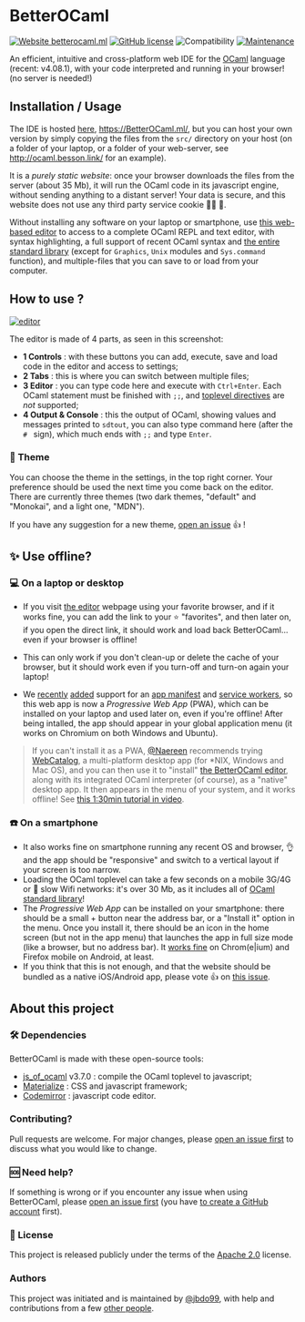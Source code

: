# BetterOCaml
[![Website betterocaml.ml](https://img.shields.io/website-up-down-green-red/https/betterocaml.ml.svg)](https://betterocaml.ml/)
[![GitHub license](https://img.shields.io/github/license/jbdo99/betterocaml)](https://github.com/jbdo99/betterocaml/blob/master/LICENSE)
![Compatibility](https://img.shields.io/badge/browser-chrome--firefox--edge-green)
[![Maintenance](https://img.shields.io/badge/Maintained%3F-yes-green.svg)](https://GitHub.com/jbdo99/BetterOCaml/graphs/commit-activity)

An efficient, intuitive and cross-platform web IDE for the [OCaml](https://www.ocaml.org/) language (recent: v4.08.1), with your code interpreted and running in your browser! (no server is needed!)

## Installation / Usage

The IDE is hosted [here](https://betterocaml/), <https://BetterOCaml.ml/>, but you can host your own version by simply copying the files from the `src/` directory on your host (on a folder of your laptop, or a folder of your web-server, see <http://ocaml.besson.link/> for an example).

It is a *purely static website*: once your browser downloads the files from the server (about 35 Mb), it will run the OCaml code in its javascript engine, without sending anything to a distant server!
Your data is secure, and this website does not use any third party service cookie :no_good_man: :cookie:.

Without installing any software on your laptop or smartphone, use [this web-based editor](https://BetterOCaml.ml/) to access to a complete OCaml REPL and text editor, with syntax highlighting, a full support of recent OCaml syntax and [the entire standard library](https://caml.inria.fr/pub/docs/manual-ocaml/libref/) (except for `Graphics`, `Unix` modules and `Sys.command` function), and multiple-files that you can save to or load from your computer.

## How to use ?

[![editor](https://user-images.githubusercontent.com/10222041/108104039-1204c680-708b-11eb-8054-58f7f9e5fe28.png)](https://BetterOCaml.ml/)

The editor is made of 4 parts, as seen in this screenshot:
 - **1 Controls** : with these buttons you can add, execute, save and load code in the editor and access to settings;
 - **2 Tabs** : this is where you can switch between multiple files;
 - **3 Editor** : you can type code here and execute with `Ctrl+Enter`. Each OCaml statement must be finished with `;;`, and [toplevel directives](https://caml.inria.fr/pub/docs/manual-ocaml/toplevel.html#s%3Atoplevel-directives) are *not* supported;
 - **4 Output & Console** : this the output of OCaml, showing values and messages printed to `sdtout`, you can also type command here (after the `# ` sign), which much ends with `;;` and type `Enter`.

### :art: Theme
You can choose the theme in the settings, in the top right corner. Your preference should be used the next time you come back on the editor.
There are currently three themes (two dark themes, "default" and "Monokai", and a light one, "MDN").

If you have any suggestion for a new theme, [open an issue](https://github.com/jbdo99/BetterOCaml/issues/new) :+1: !

## :sparkles: Use offline?
### :computer: On a laptop or desktop
- If you visit [the editor](https://BetterOCaml.ml/) webpage using your favorite browser, and if it works fine, you can add the link to your :star: "favorites", and then later on, if you open the direct link, it should work and load back BetterOCaml... even if your browser is offline!
- This can only work if you don't clean-up or delete the cache of your browser, but it should work even if you turn-off and turn-on again your laptop!

- We [recently](https://github.com/jbdo99/BetterOCaml/issues/12) [added](https://github.com/jbdo99/BetterOCaml/issues/13) support for an [app manifest](https://github.com/jbdo99/BetterOCaml/blob/master/src/manifest.json) and [service workers](https://github.com/jbdo99/BetterOCaml/blob/master/src/serviceWorker.js), so this web app is now a *Progressive Web App* (PWA), which can be installed on your laptop and used later on, even if you're offline! After being intalled, the app should appear in your global application menu (it works on Chromium on both Windows and Ubuntu).

> If you can't install it as a PWA, [@Naereen](https://GitHub.com/Naereen) recommends trying [WebCatalog](https://webcatalog.app/), a multi-platform desktop app (for \*NIX, Windows and Mac OS), and you can then use it to "install" [the BetterOCaml editor](https://BetterOCaml.ml), along with its integrated OCaml interpreter (of course), as a "native" desktop app. It then appears in the menu of your system, and it works offline! See [this 1:30min tutorial in video](https://github.com/jbdo99/BetterOCaml/issues/6#issuecomment-780269129).

### :phone: On a smartphone
- It also works fine on smartphone running any recent OS and browser, :ok_hand: and the app should be "responsive" and switch to a vertical layout if your screen is too narrow.
- Loading the OCaml toplevel can take a few seconds on a mobile 3G/4G or :snail: slow Wifi networks: it's over 30 Mb, as it includes all of [OCaml standard library](https://caml.inria.fr/pub/docs/manual-ocaml/libref/)!
- The *Progressive Web App* can be installed on your smartphone: there should be a small + button near the address bar, or a "Install it" option in the menu. Once you install it, there should be an icon in the home screen (but not in the app menu) that launches the app in full size mode (like a browser, but no address bar). It [works fine](https://developer.mozilla.org/en-US/docs/Web/Progressive_web_apps/Developer_guide/Installing#what_browsers_support_installation) on Chrom(e|ium) and Firefox mobile on Android, at least.
- If you think that this is not enough, and that the website should be bundled as a native iOS/Android app, please vote :+1: on [this issue](https://github.com/jbdo99/BetterOCaml/issues/14).

##  About this project

### :hammer_and_wrench: Dependencies
BetterOCaml is made with these open-source tools:
- [js_of_ocaml](https://ocsigen.org/js_of_ocaml/3.7.0/manual/overview) v3.7.0 : compile the OCaml toplevel to javascript;
- [Materialize](https://materializecss.com/) : CSS and javascript framework;
- [Codemirror](https://codemirror.net/) : javascript code editor.

### Contributing?
Pull requests are welcome. For major changes, please [open an issue first](https://github.com/jbdo99/BetterOCaml/issues/new) to discuss what you would like to change.

### :sos: Need help?
If something is wrong or if you encounter any issue when using BetterOCaml, please [open an issue first](https://github.com/jbdo99/BetterOCaml/issues/new) (you have [to create a GitHub account](https://github.com/join) first).

### :scroll: License
This project is released publicly under the terms of the [Apache 2.0](https://www.apache.org/licenses/LICENSE-2.0) license.

### Authors
This project was initiated and is maintained by [@jbdo99](https://github.com/jbdo99/), with help and contributions from a few [other people](https://github.com/jbdo99/BetterOCaml/graphs/contributors).
